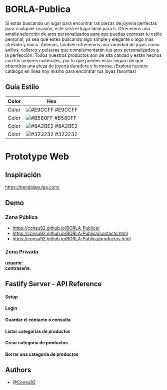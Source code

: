 # BORLA-Publica

Si estás buscando un lugar para encontrar las piezas de joyería perfectas para cualquier ocasión, este será el lugar ideal para ti. Ofrecemos una amplia selección de aros personalizados para que puedas expresar tu estilo personal, ya sea que estés buscando algo simple y elegante o algo más atrevido y único. Además, también ofrecemos una variedad de joyas como anillos, collares y pulseras que complementarán tus aros personalizados a la perfección. Todos nuestros productos son de alta calidad y están hechos con los mejores materiales, por lo que puedes estar seguro de que obtendrás una pieza de joyería duradera y hermosa. ¡Explora nuestro catálogo en línea hoy mismo para encontrar tus joyas favoritas!

## Guía Estilo

| Color             | Hex                                                                |
| ----------------- | ------------------------------------------------------------------ |
| Color | ![#E9CCFF](https://via.placeholder.com/10/E9CCFF?text=+) #E9CCFF |
| Color | ![#B580FF](https://via.placeholder.com/10/B580FF?text=+) #B580FF |
| Color | ![#8A2BE2](https://via.placeholder.com/10/8A2BE2?text=+) #8A2BE2 |
| Color | ![#323232](https://via.placeholder.com/10/323232?text=+) #323232 |

# Prototype Web



## Inspiración 

https://tiendalapulga.com/ 


## Demo

### Zona Pública
-  https://consu92.github.io/BORLA-Publica/
-  https://consu92.github.io/BORLA-Publica/contacto.html
-  https://consu92.github.io/BORLA-Publica/productos.html

### Zona Privada
 

**usuario:**   
**contraseña:**  


## Fastify Server - API Reference

 

#### Setup



#### Login




#### Guardar el contacto o consulta



#### Listar categorías de productos



#### Crear categoría de productos




#### Borrar una categoría de productos



## Authors

- [@Consu92](https://github.com/Consu92)